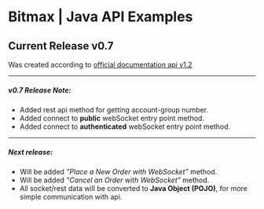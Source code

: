 Bitmax | Java API Examples
==============================================

Current Release v0.7
----------------------------------------------

Was created according to 
[official documentation api v1.2](bitmax-api-doc-v1.2.md)

----------------------------------------------
##### v0.7 Release Note:
* Added rest api method for getting account-group number.
* Added connect to **public** webSocket entry point method.
* Added connect to **authenticated** webSocket entry point method.

----------------------------------------------
##### Next release:
* Will be added *"Place a New Order with WebSocket"* method.
* Will be added *"Cancel an Order with WebSocket"* method.
* All socket/rest data will be converted to **Java Object (POJO)**, for more simple communication with api.